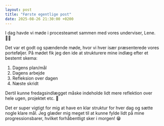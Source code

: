 ```yaml
---
layout: post
title: "Første egentlige post"
date: 2025-08-26 21:30:00 +0200
---
```


I dag havde vi møde i procesteamet sammen med vores underviser, Lene. 👩‍🏫

Det var et godt og spændende møde, hvor vi hver især præsenterede vores porteføljer.
På mødet fik jeg den ide at strukturere mine indlæg efter et bestemt skema:
1. Dagens plan/mål
2. Dagens arbejde
3. Refleksion over dagen
4. Næste skridt

Dertil kunne fredagsindlægget måske indeholde lidt mere reflektion over hele ugen, projektet etc. 📝

Det er super vigtigt for mig at have en klar struktur for hver dag og sætte nogle klare mål. Jeg glæder mig meget til at kunne fylde lidt på mine progressionsbarer, hvilket forhåbentligt sker i morgen! 😁